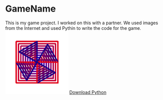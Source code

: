 # GameName
This is my game project.  I worked on this with a partner.  We used images from the Internet and used Pythin to write the code for the game.
<img src="https://github.com/rstanisci/GameName/blob/master/Stanisci.PNG" height="200px">
<a href="https://www.python.org/downloads/">Download Python</a>
